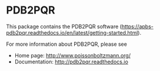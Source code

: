PDB2PQR
============

This package contains the PDB2PQR software (https://apbs-pdb2pqr.readthedocs.io/en/latest/getting-started.html).

For more information about PDB2PQR, please see

* Home page:  http://www.poissonboltzmann.org/
* Documentation: http://pdb2pqr.readthedocs.io


